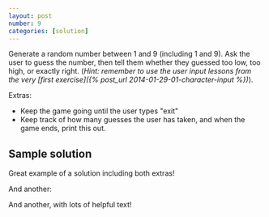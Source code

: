 ```yaml
---
layout: post
number: 9
categories: [solution]
---
```


Generate a random number between 1 and 9 (including 1 and 9). Ask the user to guess the number, then tell them whether they guessed too low, too high, or exactly right. (_Hint: remember to use the user input lessons from the very [first exercise]({% post_url 2014-01-29-01-character-input %})_).

Extras: 

* Keep the game going until the user types "exit"
* Keep track of how many guesses the user has taken, and when the game ends, print this out.


## Sample solution

Great example of a solution including both extras!

<script src="https://gist.github.com/JamieMacIver/10153508.js"></script>

And another:

<script src="https://gist.github.com/avillareal98/9a2b5e5b59880d8ea6f8.js"></script>

And another, with lots of helpful text!

<script src="https://gist.github.com/anonymous/0502baf8a01e3aa53550.js"></script>
